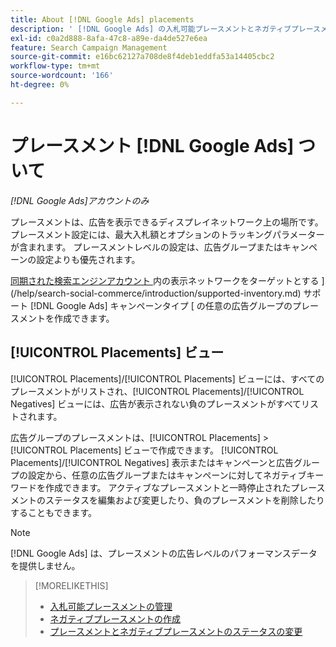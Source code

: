 ```yaml
---
title: About [!DNL Google Ads] placements
description: ' [!DNL Google Ads] の入札可能プレースメントとネガティブプレースメントのオプションについて説明します。'
exl-id: c0a2d888-8afa-47c8-a89e-da4de527e6ea
feature: Search Campaign Management
source-git-commit: e16bc62127a708de8f4deb1eddfa53a14405cbc2
workflow-type: tm+mt
source-wordcount: '166'
ht-degree: 0%

---
```


# プレースメント [!DNL Google Ads] ついて

*[!DNL Google Ads]アカウントのみ*

プレースメントは、広告を表示できるディスプレイネットワーク上の場所です。 プレースメント設定には、最大入札額とオプションのトラッキングパラメーターが含まれます。 プレースメントレベルの設定は、広告グループまたはキャンペーンの設定よりも優先されます。

[ 同期された検索エンジンアカウント ](/help/search-social-commerce/campaign-management/accounts/ad-network-account-about.md) 内の表示ネットワークをターゲットとする ](/help/search-social-commerce/introduction/supported-inventory.md) サポート  [!DNL Google Ads]  キャンペーンタイプ [ の任意の広告グループのプレースメントを作成できます。

## [!UICONTROL Placements] ビュー

[!UICONTROL Placements]/[!UICONTROL Placements] ビューには、すべてのプレースメントがリストされ、[!UICONTROL Placements]/[!UICONTROL Negatives] ビューには、広告が表示されない負のプレースメントがすべてリストされます。

広告グループのプレースメントは、[!UICONTROL Placements] > [!UICONTROL Placements] ビューで作成できます。 [!UICONTROL Placements]/[!UICONTROL Negatives] 表示またはキャンペーンと広告グループの設定から、任意の広告グループまたはキャンペーンに対してネガティブキーワードを作成できます。  アクティブなプレースメントと一時停止されたプレースメントのステータスを編集および変更したり、負のプレースメントを削除したりすることもできます。

>[!NOTE]
>
>[!DNL Google Ads] は、プレースメントの広告レベルのパフォーマンスデータを提供しません。

>[!MORELIKETHIS]
>
>* [ 入札可能プレースメントの管理 ](placement-manage.md)
>* [ ネガティブプレースメントの作成 ](placement-negative-create.md)
>* [ プレースメントとネガティブプレースメントのステータスの変更 ](placement-status-edit.md)
